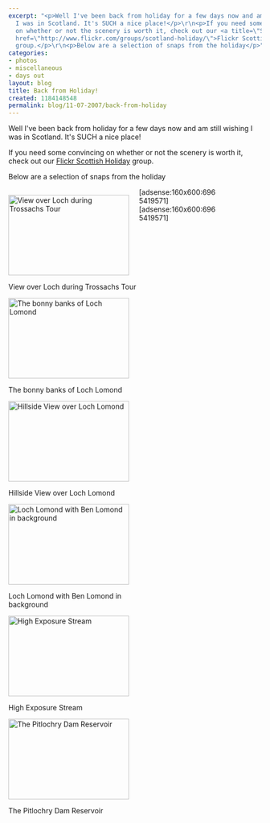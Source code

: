 ```yaml
---
excerpt: "<p>Well I've been back from holiday for a few days now and am still wishing
  I was in Scotland. It's SUCH a nice place!</p>\r\n<p>If you need some convincing
  on whether or not the scenery is worth it, check out our <a title=\"Scottish Holiday\"
  href=\"http://www.flickr.com/groups/scotland-holiday/\">Flickr Scottish Holiday</a>
  group.</p>\r\n<p>Below are a selection of snaps from the holiday</p>"
categories:
- photos
- miscellaneous
- days out
layout: blog
title: Back from Holiday!
created: 1184148548
permalink: blog/11-07-2007/back-from-holiday
---
```

<p>Well I've been back from holiday for a few days now and am still wishing I was in Scotland. It's SUCH a nice place!</p>
<p>If you need some convincing on whether or not the scenery is worth it, check out our <a title="Scottish Holiday" href="http://www.flickr.com/groups/scotland-holiday/">Flickr Scottish Holiday</a> group.</p>
<p>Below are a selection of snaps from the holiday</p>
<!-- break -->
<div style="width: 260px; float: left;">
<div>
<p><a href="http://www.flickr.com/photos/kateharris/767756741/in/pool-432749@N23" title="View over Loch during Trossachs Tour"><img width="240" height="160" border="0" src="http://farm2.static.flickr.com/1406/767756741_2d81188938_m_d.jpg" alt="View over Loch during Trossachs Tour" /></a></p>
<p>View over Loch during Trossachs Tour</p>
</div>
<div>
<p><a href="http://www.flickr.com/photos/kateharris/767802241/in/pool-432749@N23" title="The bonny banks of Loch Lomond"><img width="240" height="160" border="0" src="http://farm2.static.flickr.com/1336/767802241_05486d90ae_m_d.jpg" alt="The bonny banks of Loch Lomond" /></a></p>
<p>The bonny banks of Loch Lomond</p>
</div>
<div>
<p><a href="http://www.flickr.com/photos/kateharris/767979307/in/pool-432749@N23" title="Hillside View over Loch Lomond"><img width="240" height="160" border="0" src="http://farm2.static.flickr.com/1009/767979307_1f5a7cff66_m_d.jpg" alt="Hillside View over Loch Lomond" /></a></p>
<p>Hillside View over Loch Lomond</p>
</div>
<div>
<p><a href="http://www.flickr.com/photos/kateharris/768175303/in/pool-432749@N23" title="Loch Lomond with Ben Lomond in background"><img width="240" height="160" border="0" src="http://farm2.static.flickr.com/1160/768175303_00f850c06c_m_d.jpg" alt="Loch Lomond with Ben Lomond in background" /></a></p>
<p>Loch Lomond with Ben Lomond in background</p>
</div>
<div>
<p><a href="http://www.flickr.com/photos/kateharris/769664214/in/pool-432749@N23" title="High Exposure Stream"><img width="240" height="160" border="0" src="http://farm2.static.flickr.com/1046/769664214_3db0cf34dc_m_d.jpg" alt="High Exposure Stream" /></a></p>
<p>High Exposure Stream</p>
</div>
<div>
<p><a href="http://www.flickr.com/photos/kateharris/768957437/in/pool-432749@N23" title="The Pitlochry Dam Reservoir"><img width="240" height="160" border="0" src="http://farm2.static.flickr.com/1216/768957437_aa236c2b9f_m_d.jpg" alt="The Pitlochry Dam Reservoir" /></a></p>
<p>The Pitlochry Dam Reservoir</p>
</div>
</div>
<div style="width: 160px; float: left;">[adsense:160x600:6965419571]<br />
[adsense:160x600:6965419571]</div>
<div style="clear: both;"><!-- --></div>
